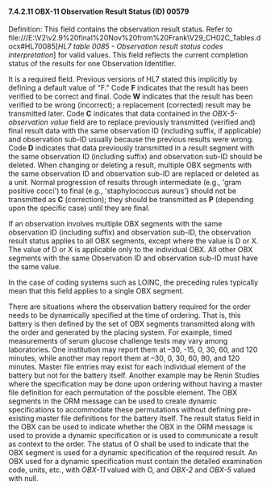#### 7.4.2.11 OBX-11 Observation Result Status (ID) 00579

Definition: This field contains the observation result status. Refer to file:///E:\V2\v2.9%20final%20Nov%20from%20Frank\V29_CH02C_Tables.docx#HL70085[_HL7 table 0085 - Observation result status codes interpretation_] for valid values. This field reflects the current completion status of the results for one Observation Identifier.

It is a required field. Previous versions of HL7 stated this implicitly by defining a default value of "F." Code **F** indicates that the result has been verified to be correct and final. Code **W** indicates that the result has been verified to be wrong (incorrect); a replacement (corrected) result may be transmitted later. Code **C** indicates that data contained in the _OBX-5-observation value_ field are to replace previously transmitted (verified and) final result data with the same observation ID (including suffix, if applicable) and observation sub-ID usually because the previous results were wrong. Code **D** indicates that data previously transmitted in a result segment with the same observation ID (including suffix) and observation sub-ID should be deleted. When changing or deleting a result, multiple OBX segments with the same observation ID and observation sub-ID are replaced or deleted as a unit. Normal progression of results through intermediate (e.g., 'gram positive cocci') to final (e.g., 'staphylococcus aureus') should not be transmitted as **C** (correction); they should be transmitted as **P** (depending upon the specific case) until they are final.

If an observation involves multiple OBX segments with the same observation ID (including suffix) and observation sub-ID, the observation result status applies to all OBX segments, except where the value is D or X. The value of D or X is applicable only to the individual OBX. All other OBX segments with the same Observation ID and observation sub-ID must have the same value.

In the case of coding systems such as LOINC, the preceding rules typically mean that this field applies to a single OBX segment.

There are situations where the observation battery required for the order needs to be dynamically specified at the time of ordering. That is, this battery is then defined by the set of OBX segments transmitted along with the order and generated by the placing system. For example, timed measurements of serum glucose challenge tests may vary among laboratories. One institution may report them at –30, -15, 0, 30, 60, and 120 minutes, while another may report them at –30, 0, 30, 60, 90, and 120 minutes. Master file entries may exist for each individual element of the battery but not for the battery itself. Another example may be Renin Studies where the specification may be done upon ordering without having a master file definition for each permutation of the possible element. The OBX segments in the ORM message can be used to create dynamic specifications to accommodate these permutations without defining pre-existing master file definitions for the battery itself. The result status field in the OBX can be used to indicate whether the OBX in the ORM message is used to provide a dynamic specification or is used to communicate a result as context to the order. The status of O shall be used to indicate that the OBX segment is used for a dynamic specification of the required result. An OBX used for a dynamic specification must contain the detailed examination code, units, etc., with _OBX-11_ valued with O, and _OBX-2_ and _OBX-5_ valued with null.
